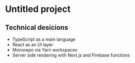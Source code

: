 # Untitled project

## Technical desicions

- TypeScript as a main language
- React as an UI layer
- Monorepo via Yarn workspaces
- Server side rendering with Next.js and Firebase functions